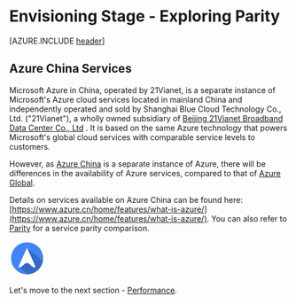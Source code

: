 <properties
	pageTitle="Global Customer Playbook envisioning-explore-parity | Azure"
	description="Global Customer Playbook - exploring the Parity area of the Envisioning Stage"
	services="global-customer-playbook"
	documentationCenter=""
	authors="jtong"
	manager="edwinc"
	editor=""
	tags="global-customer-playbook"/>

<tags
	ms.service="migration-lifecycle-envisioning"
	ms.workload=""
	ms.tgt_pltfrm=""
	ms.devlang="na"
	ms.topic="article"
	ms.date="12/26/2016"
	wacn.date="12/26/2016"
	wacn.lang="en"
	ms.author="jtong"/>


# Envisioning Stage - Exploring Parity

[AZURE.INCLUDE [header](../../../includes/envisioning-explore.md)]

## Azure China Services

Microsoft Azure in China, operated by 21Vianet, is a separate instance of Microsoft's Azure cloud services located in mainland China and independently operated and sold by Shanghai Blue Cloud Technology Co., Ltd. ("21Vianet"), a wholly owned subsidiary of [Beijing 21Vianet Broadband Data Center Co., Ltd](http://www.ch.21vianet.com/) . It is based on the same Azure technology that powers Microsoft's global cloud services with comparable service levels to customers.

However, as [Azure China](http://www.azure.cn) is a separate instance of Azure, there will be differences in the availability of Azure services, compared to that of [Azure Global](http://www.azure.com).
 
Details on services available on Azure China can be found here: [https://www.azure.cn/home/features/what-is-azure/](https://www.azure.cn/home/features/what-is-azure/).
You can also refer to [Parity](/solutions/global-customer/envisioning/guidance/parity/) for a service parity comparison.

![navigation](../../media/navigation.png)

Let's move to the next section - [Performance](/solutions/global-customer/envisioning/explore/performance/).
